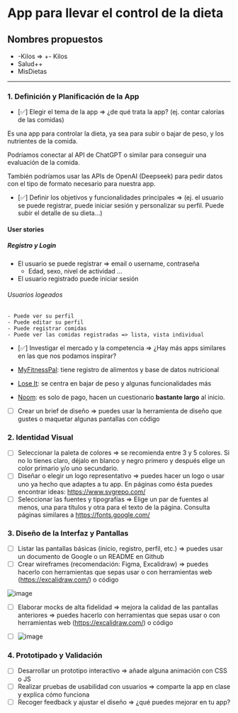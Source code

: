 # App para llevar el control de la dieta

## Nombres propuestos

- -Kilos => +- Kilos
- Salud++
- MisDietas

---

### 1. Definición y Planificación de la App

- [✅] Elegir el tema de la app => ¿de qué trata la app? (ej. contar calorías de las comidas)

Es una app para controlar la dieta, ya sea para subir o bajar de peso, y los nutrientes de la comida.

Podríamos conectar al API de ChatGPT o similar para conseguir una evaluación de la comida.

También podríamos usar las APIs de OpenAI (Deepseek) para pedir datos con el tipo de formato necesario para nuestra app.

- [✅] Definir los objetivos y funcionalidades principales => (ej. el usuario se puede registrar, puede iniciar sesión y personalizar su perfil. Puede subir el detalle de su dieta...)

#### User stories

##### Registro y Login

- El usuario se puede registrar => email o username, contraseña
    - Edad, sexo, nivel de actividad ...
- El usuario registrado puede iniciar sesión

###### Usuarios logeados

    - Puede ver su perfil
    - Puede editar su perfil
    - Puede registrar comidas
    - Puede ver las comidas registradas => lista, vista individual

- [✅] Investigar el mercado y la competencia => ¿Hay más apps similares en las que nos podamos inspirar?

- [MyFitnessPal](https://www.myfitnesspal.com/es): tiene registro de alimentos y base de datos nutricional
- [Lose It](https://www.loseit.com/): se centra en bajar de peso y algunas funcionalidades más
- [Noom](https://www.noom.com/): es solo de pago, hacen un cuestionario **bastante largo** al inicio.

- [ ] Crear un brief de diseño => puedes usar la herramienta de diseño que gustes o maquetar algunas pantallas con código

### 2. Identidad Visual

- [ ] Seleccionar la paleta de colores => se recomienda entre 3 y 5 colores. Si no lo tienes claro, déjalo en blanco y negro primero y después elige un color primario y/o uno secundario.
- [ ] Diseñar o elegir un logo representativo => puedes hacer un logo o usar uno ya hecho que adaptes a tu app. En páginas como ésta puedes encontrar ideas: https://www.svgrepo.com/
- [ ] Seleccionar las fuentes y tipografías => Elige un par de fuentes al menos, una para títulos y otra para el texto de la página. Consulta páginas similares a https://fonts.google.com/

### 3. Diseño de la Interfaz y Pantallas

- [ ] Listar las pantallas básicas (inicio, registro, perfil, etc.) => puedes usar un documento de Google o un README en Github
- [ ] Crear wireframes (recomendación: Figma, Excalidraw) => puedes hacerlo con herramientas que sepas usar o con herramientas web (https://excalidraw.com/) o código

![image](https://github.com/user-attachments/assets/800c7ae9-9d64-44dd-84f9-a856c8b47cfd)


- [ ] Elaborar mocks de alta fidelidad => mejora la calidad de las pantallas anteriores => puedes hacerlo con herramientas que sepas usar o con herramientas web (https://excalidraw.com/) o código

- [ ] ![image](https://github.com/user-attachments/assets/89a13c96-ad98-40a2-81ff-27596aab5b5b)


### 4. Prototipado y Validación

- [ ] Desarrollar un prototipo interactivo => añade alguna animación con CSS o JS
- [ ] Realizar pruebas de usabilidad con usuarios => comparte la app en clase y explica cómo funciona
- [ ] Recoger feedback y ajustar el diseño => ¿qué puedes mejorar en tu app?
